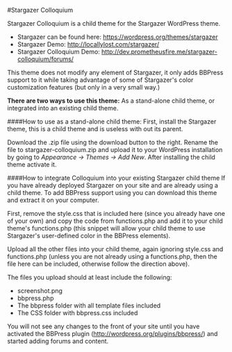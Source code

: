 #Stargazer Colloquium

Stargazer Colloquium is a child theme for the Stargazer WordPress theme.

* Stargazer can be found here: https://wordpress.org/themes/stargazer
* Stargazer Demo: http://locallylost.com/stargazer/
* Stargazer Colloquium Demo: http://dev.prometheusfire.me/stargazer-colloquium/forums/
 
This theme does not modify any element of Stargazer, it only adds BBPress support to it while taking advantage of some of Stargazer's color customization features (but only in a very small way.)

**There are two ways to use this theme:** As a stand-alone child theme, or integrated into an existing child theme.

####How to use as a stand-alone child theme:
First, install the Stargazer theme, this is a child theme and is useless with out its parent.

Download the .zip file using the download button to the right. Rename the file to stargazer-colloquium.zip and upload it to your WordPress installation by going to *Appearance -> Themes -> Add New*. After installing the child theme activate it.

####How to integrate Colloquium into your existing Stargazer child theme
If you have already deployed Stargazer on your site and are already using a child theme. To add BBPress support using you can download this theme and extract it on your computer.

First, remove the style.css that is included here (since you already have one of your own) and copy the code from functions.php and add it to your child theme's functions.php (this snippet will allow your child theme to use Stargazer's user-defined color in the BBPress elements).

Upload all the other files into your child theme, again ignoring style.css and functions.php (unless you are not already using a functions.php, then the file here can be included, otherwise follow the direction above).

The files you upload should at least include the following:
* screenshot.png
* bbpress.php
* The bbpress folder with all template files included
* The CSS folder with bbpress.css included

You will not see any changes to the front of your site until you have activated the BBPress plugin (http://wordpress.org/plugins/bbpress/) and started adding forums and content.





